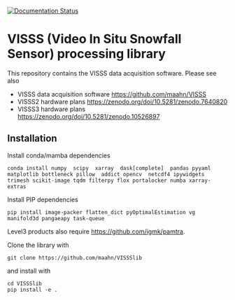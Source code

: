 [![Documentation Status](https://readthedocs.org/projects/vissslib/badge/?version=latest)](https://vissslib.readthedocs.io/en/latest/?badge=latest)


# VISSS (Video In Situ Snowfall Sensor) processing library

This repository contains the VISSS data acquisition software. Please see also
* VISSS data acquisition software https://github.com/maahn/VISSS
* VISSS2 hardware plans https://zenodo.org/doi/10.5281/zenodo.7640820
* VISSS3 hardware plans https://zenodo.org/doi/10.5281/zenodo.10526897


## Installation

Install conda/mamba dependencies

    conda install numpy  scipy  xarray  dask[complete]  pandas pyyaml matplotlib bottleneck pillow  addict opencv  netcdf4 ipywidgets trimesh scikit-image tqdm filterpy flox portalocker numba xarray-extras

Install PIP dependencies

    pip install image-packer flatten_dict pyOptimalEstimation vg manifold3d pangaeapy task-queue

Level3 products also require https://github.com/igmk/pamtra. 


Clone the library with 

    git clone https://github.com/maahn/VISSSlib

and install with

    cd VISSSlib
    pip install -e .
